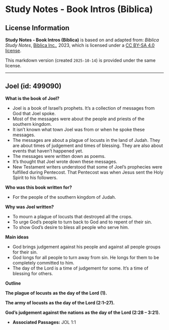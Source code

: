 # Study Notes - Book Intros (Biblica)

## License Information

**Study Notes - Book Intros (Biblica)** is based on and adapted from: _Biblica Study Notes_, [Biblica Inc.](https://www.biblica.com/), 2023, which is licensed under a [CC BY-SA 4.0 license](https://creativecommons.org/licenses/by-sa/4.0/legalcode.en).

This markdown version (created `2025-10-14`) is provided under the same license.



--------------------------------

## Joel (id: 499090)

**What is the book of Joel?**

* Joel is a book of Israel’s prophets. It’s a collection of messages from God that Joel spoke.
* Most of the messages were about the people and priests of the southern kingdom.
* It isn’t known what town Joel was from or when he spoke these messages.
* The messages are about a plague of locusts in the land of Judah. They are about times of judgement and times of blessing. They are also about events that haven’t happened yet.
* The messages were written down as poems.
* It’s thought that Joel wrote down these messages.
* New Testament writers understood that some of Joel’s prophecies were fulfilled during Pentecost. That Pentecost was when Jesus sent the Holy Spirit to his followers.

**Who was this book written for?**

* For the people of the southern kingdom of Judah.

**Why was Joel written?**

* To mourn a plague of locusts that destroyed all the crops.
* To urge God’s people to turn back to God and to repent of their sin.
* To show God’s desire to bless all people who serve him.

**Main ideas**

* God brings judgement against his people and against all people groups for their sin.
* God longs for all people to turn away from sin. He longs for them to be completely committed to him.
* The day of the Lord is a time of judgement for some. It’s a time of blessing for others.

**Outline**

**The plague of locusts** **as the day of the Lord** **(1\).**

**The army of locusts as the day of the Lord (2:1–27\).**

**God’s judgement against the nations as the day of the Lord (2:28 – 3:21\).**

* **Associated Passages:** JOL 1:1


